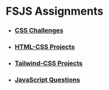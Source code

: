 # FSJS Assignments 

- ### [CSS Challenges](./CSS%20Chanlleges/)

- ### [HTML-CSS Projects](./HTML-CSS%20Projects)

- ### [Tailwind-CSS Projects](./Tailwind-CSS%20Projects)

- ### [JavaScript Questions](./JavaScript%20Questions/)